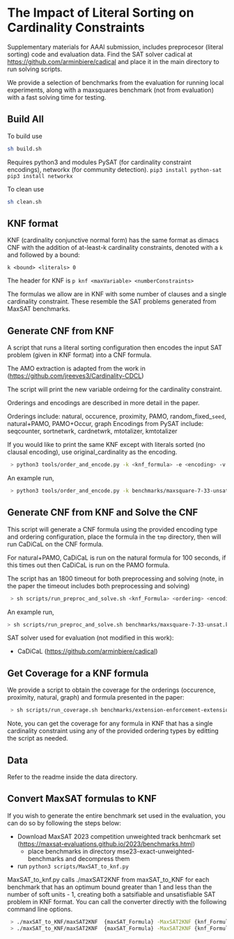 # The Impact of Literal Sorting on Cardinality Constraints

Supplementary materials for AAAI submission, includes preprocesor (literal sorting) code and evaluation data. Find the SAT solver cadical at https://github.com/arminbiere/cadical and place it in the main directory to run solving scripts. 

We provide a selection of benchmarks from the evaluation for running local experiments, along with a maxsquares benchmark (not from evaluation) with a fast solving time for testing.

## Build All

To build use

```bash
sh build.sh
```

Requires python3 and modules PySAT (for cardinality constraint encodings), networkx (for community detection).
`pip3 install python-sat`
`pip3 install networkx`

To clean use

```bash
sh clean.sh
```

## KNF format

KNF (cardinality conjunctive normal form) has the same format as dimacs CNF with the addition of at-least-k cardinality constraints, denoted with a `k` and followed by a bound:

`k <bound> <literals> 0`

The header for KNF is `p knf <maxVariable> <numberConstraints>`

The formulas we allow are in KNF with some number of clauses and a single cardinality constraint. These resemble the SAT problems generated from MaxSAT benchmarks.

## Generate CNF from KNF

A script that runs a literal sorting configuration then encodes the input SAT problem (given in KNF format) into a CNF formula.

The AMO extraction is adapted from the work in (https://github.com/jreeves3/Cardinality-CDCL)

The script will print the new variable ordeirng for the cardinality constraint.

Orderings and encodings are described in more detail in the paper.

Orderings include: natural, occurence, proximity, PAMO, random_fixed_`seed`, natural+PAMO, PAMO+Occur, graph
Encodings from PySAT include: seqcounter, sortnetwrk, cardnetwrk, mtotalizer, kmtotalizer

If you would like to print the same KNF except with literals sorted (no clausal encoding), use original_cardinality as the encoding.

```bash
 > python3 tools/order_and_encode.py -k <knf_formula> -e <encoding> -v <ordering> -c <output_cnf_Formula> -q <ordering>
 ```

An example run,
```bash
 > python3 tools/order_and_encode.py -k benchmarks/maxsquare-7-33-unsat.knf -e kmtotalizer -v PAMO -c tmp/maxsquare_kmtotalizer_PAMO.cnf -q tmp/maxsquare_kmtotalizer_PAMO.ord
 ```


## Generate CNF from KNF and Solve the CNF

This script will generate a CNF formula using the provided encoding type and ordering configuration, place the formula in the `tmp` directory, then will run CaDiCaL on the CNF formula.

For natural+PAMO, CaDiCaL is run on the natural formula for 100 seconds, if this times out then CaDiCaL is run on the PAMO formula.

The script has an 1800 timeout for both preprocessing and solving (note, in the paper the timeout includes both preprocessing and solving)

```bash
 > sh scripts/run_preproc_and_solve.sh <knf_Formula> <ordering> <encoding>
 ```

An example run,
 ```bash
 > sh scripts/run_preproc_and_solve.sh benchmarks/maxsquare-7-33-unsat.knf PAMO kmtotalizer 
 ```

SAT solver used for evaluation (not modified in this work):
* CaDiCaL (https://github.com/arminbiere/cadical)

## Get Coverage for a KNF formula

We provide a script to obtain the coverage for the orderings (occurence, proximity, natural, graph) and formula presented in the paper:

```bash
 > sh scripts/run_coverage.sh benchmarks/extension-enforcement-extension-enforcement_strict_com_100_0.05_4_20_3-unsat.knf
```

Note, you can get the coverage for any formula in KNF that has a single cardinality constraint using any of the provided ordering types by editting the script as needed.

## Data

Refer to the readme inside the data directory.

## Convert MaxSAT formulas to KNF

If you wish to generate the entire benchmark set used in the evaluation, you can do so by following the steps below:

- Download MaxSAT 2023 competition unweighted track benhcmark set (https://maxsat-evaluations.github.io/2023/benchmarks.html)
  - place benchmarks in directory mse23-exact-unweighted-benchmarks and decompress them
- run `python3 scripts/MaxSAT_to_knf.py`

MaxSAT_to_knf.py calls ./maxSAT2KNF from maxSAT_to_KNF for each benchmark that has an optimum bound greater than 1 and less than the number of soft units - 1, creating both a satsifiable and unsatisfiable SAT problem in KNF format. You can call the converter directly with the following command line options.

```bash
 > ./maxSAT_to_KNF/maxSAT2KNF  {maxSAT_Formula} -MaxSAT2KNF {knf_Formula-sat} -add_bound {bound}
 > ./maxSAT_to_KNF/maxSAT2KNF  {maxSAT_Formula} -MaxSAT2KNF {knf_Formula-unsat} -add_bound {bound-1}
```